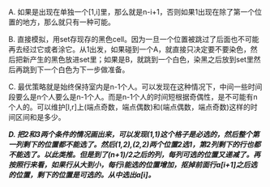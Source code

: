 A. 如果是出现在单独一个[1,i]里，那么就是n-i+1，否则如果1出现在除了第一个位置的地方，那么就只有一种可能。

B. 直接模拟，用set存现存的黑色cell。因为一旦一个位置被跳过了后面也不可能再去经过它或者涂它。从1出发，如果碰到一个A，就直接只决定要不要染色，然后把新产生的黑色放进set里；如果是B，就跳到一个白色，染黑之后放到set里然后再跳到下一个白色为下一步做准备。

C. 最优策略就是始终保持室内是n-1个人。可以发现在这种情况下，中间一些时间段要么是n个人要么是n-1个人。而是n-1个人的时间短根据奇偶性，是不可能有n个人的。可以维护[l,r]上(端点奇数，端点偶数)和(端点偶数，端点奇数)这样的时间区间和是多少。

***D. 把2和3两个条件的情况画出来，可以发现(1,1)这个格子是必选的，然后整个第一列剩下的位置都不能选了。然后(1,2),(2,2)两个位置2选1，第2列剩下的行也都不能选了。以此类推。但是到了(n+1)/2之后的列，每列可选的位置又递减了。再按照行来看，如果行从大到小，每行i能选的位置增加，抠掉前面行a[i+1]之后选的位置，剩下的位置是可选的。从中选出a[i]。***
